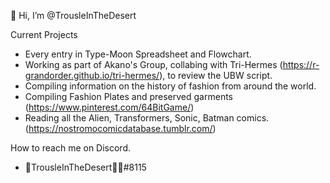 👋 Hi, I’m @TrousleInTheDesert

Current Projects
- Every entry in Type-Moon Spreadsheet and Flowchart.
- Working as part of Akano's Group, collabing with Tri-Hermes (https://r-grandorder.github.io/tri-hermes/), to review the UBW script.
- Compiling information on the history of fashion from around the world.
- Compiling Fashion Plates and preserved garments (https://www.pinterest.com/64BitGame/)
- Reading all the Alien, Transformers, Sonic, Batman comics. (https://nostromocomicdatabase.tumblr.com/)


How to reach me on Discord.
- 🐎TrousleInTheDesert🦈🐍#8115

<!---
TrousleInTheDesert/TrousleInTheDesert is a ✨ special ✨ repository because its `README.md` (this file) appears on your GitHub profile.
You can click the Preview link to take a look at your changes.
--->
